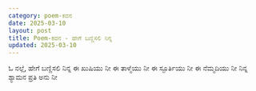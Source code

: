 ```yaml
---
category: poem-ಕವನ
date: 2025-03-10
layout: post
title: Poem-ಕವನ - ಹೇಗೆ ಬಣ್ಣಿಸಲಿ ನಿನ್ನ
updated: 2025-03-10
---
```


ಓ ನಲ್ಲೆ, ಹೇಗೆ ಬಣ್ಣಿಸಲಿ ನಿನ್ನ
ಈ ಖುಷಿಯು ನೀ
ಈ ತಾಳ್ಮೆಯು ನೀ
ಈ ಸ್ಫೂರ್ತಿಯು ನೀ
ಈ ನೆಮ್ಮದಿಯು ನೀ
ನಿನ್ನ ಶ್ಯಾಮನ ಪ್ರತಿ ಅನು ನೀ